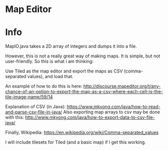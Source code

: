 Map Editor
===

# Info
MapIO.java takes a 2D array of integers and dumps it into a file.

However, this is not a really great way of making maps. It is simple, but not user-friendly. So this is what i am thinking:

Use Tiled as the map editor and export the maps as CSV (comma-separated values), and load that.

An example of how to do this is here:
http://discourse.mapeditor.org/t/any-chance-of-an-option-to-export-the-map-as-a-csv-where-each-cell-is-the-tile-image-name/59/14

Explanation of CSV (in Java): https://www.mkyong.com/java/how-to-read-and-parse-csv-file-in-java/
Also exporting map arrays to csv may be done with this: http://www.mkyong.com/java/how-to-export-data-to-csv-file-java/

Finally, Wikipedia: https://en.wikipedia.org/wiki/Comma-separated_values

I will include tilesets for Tiled (and a basic map) if i get this working.
